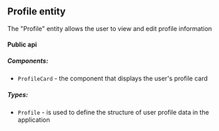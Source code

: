 ## Profile entity

The "Profile" entity allows the user to view and edit profile information

#### Public api

##### Components:

-   `ProfileCard` - the component that displays the user's profile card

##### Types:

-   `Profile` - is used to define the structure of user profile data in the application
